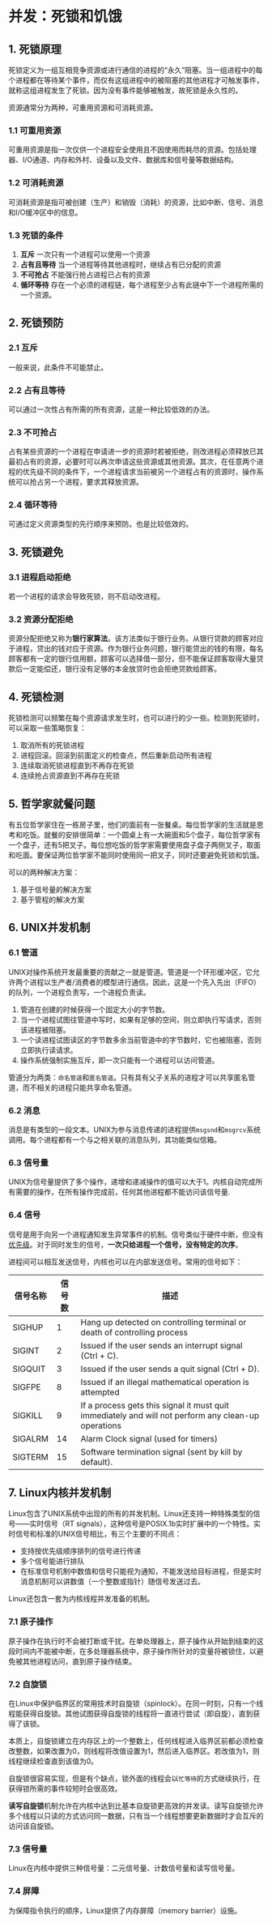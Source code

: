 # 并发：死锁和饥饿

## 1. 死锁原理

死锁定义为一组互相竞争资源或进行通信的进程的“永久”阻塞。当一组进程中的每个进程都在等待某个事件，而仅有这组进程中的被阻塞的其他进程才可触发事件，就称这组进程发生了死锁。因为没有事件能够被触发，故死锁是永久性的。

资源通常分为两种，可重用资源和可消耗资源。

### 1.1 可重用资源

可重用资源是指一次仅供一个进程安全使用且不因使用而耗尽的资源。包括处理器、I/O通道、内存和外村、设备以及文件、数据库和信号量等数据结构。



### 1.2 可消耗资源

可消耗资源是指可被创建（生产）和销毁（消耗）的资源，比如中断、信号、消息和I/O缓冲区中的信息。



### 1.3 死锁的条件

1. **互斥**	一次只有一个进程可以使用一个资源
2. **占有且等待**  当一个进程等待其他进程时，继续占有已分配的资源
3. **不可抢占**  不能强行抢占进程已占有的资源
4. **循环等待**  存在一个必须的进程链，每个进程至少占有此链中下一个进程所需的一个资源。



## 2. 死锁预防

### 2.1 互斥

一般来说，此条件不可能禁止。

### 2.2 占有且等待

可以通过一次性占有所需的所有资源，这是一种比较低效的办法。

### 2.3 不可抢占

占有某些资源的一个进程在申请进一步的资源时若被拒绝，则改进程必须释放已其最初占有的资源，必要时可以再次申请这些资源或其他资源。其次，在任意两个进程的优先级不同的条件下，一个进程请求当前被另一个进程占有的资源时，操作系统可以抢占另一个进程，要求其释放资源。

### 2.4 循环等待

可通过定义资源类型的先行顺序来预防。也是比较低效的。



## 3. 死锁避免

### 3.1 进程启动拒绝

若一个进程的请求会导致死锁，则不启动改进程。

### 3.2 资源分配拒绝

资源分配拒绝又称为**银行家算法**。该方法类似于银行业务。从银行贷款的顾客对应于进程，贷出的钱对应于资源。作为银行业务问题，银行能贷出的钱的有限，每名顾客都有一定的银行信用额，顾客可以选择借一部分，但不能保证顾客取得大量贷款后一定能偿还，银行没有足够的本金放贷时也会拒绝贷款给顾客。



## 4. 死锁检测

死锁检测可以频繁在每个资源请求发生时，也可以进行的少一些。检测到死锁时，可以采取一些策略恢复：

1. 取消所有的死锁进程
2. 进程回滚。回滚到前面定义的检查点，然后重新启动所有进程
3. 连续取消死锁进程直到不再存在死锁
4. 连续抢占资源直到不再存在死锁

 ## 5. 哲学家就餐问题

有五位哲学家住在一栋房子里，他们的面前有一张餐桌。每位哲学家的生活就是思考和吃饭。就餐的安排很简单：一个圆桌上有一大碗面和5个盘子，每位哲学家有一个盘子，还有5把叉子。每位想吃饭的哲学家需要使用盘子盘子两侧叉子，取面和吃面。要保证两位哲学家不能同时使用同一把叉子，同时还要避免死锁和饥饿。

可以的两种解决方案：

1. 基于信号量的解决方案
2. 基于管程的解决方案



## 6. UNIX并发机制

### 6.1 管道

UNIX对操作系统开发最重要的贡献之一就是管道。管道是一个环形缓冲区，它允许两个进程以生产者/消费者的模型进行通信。因此，这是一个先入先出（FIFO）的队列，一个进程负责写，一个进程负责读。

1. 管道在创建的时候获得一个固定大小的字节数。
2. 当一个进程试图往管道中写时，如果有足够的空间，则立即执行写请求，否则该进程被阻塞。
3. 一个读进程试图读区的字节数多余当前管道中的字节数时，它也被阻塞，否则立即执行读请求。
4. 操作系统强制实施互斥，即一次只能有一个进程可以访问管道。

管道分为两类：`命名管道`和`匿名管道`。只有具有父子关系的进程才可以共享匿名管道，而不相关的进程只能共享命名管道。

### 6.2 消息

消息是有类型的一段文本。UNIX为参与消息传递的进程提供`msgsnd`和`msgrcv`系统调用。每个进程都有一个与之相关联的消息队列，其功能类似信箱。

### 6.3 信号量

UNIX为信号量提供了多个操作，递增和递减操作的值可以大于1。内核自动完成所有需要的操作，在所有操作完成前，任何其他进程都不能访问该信号量.

### 6.4 信号

信号是用于向另一个进程通知发生异常事件的机制。信号类似于硬件中断，但没有<u>优先级</u>。对于同时发生的信号，**一次只给进程一个信号，没有特定的次序**。

进程间可以相互发送信号，内核也可以在内部发送信号。常用的信号如下：

| 信号名称    | 信号数  | 描述                                       |
| ------- | ---- | ---------------------------------------- |
| SIGHUP  | 1    | Hang up detected on controlling terminal or death of controlling process |
| SIGINT  | 2    | Issued if the user sends an interrupt signal (Ctrl + C). |
| SIGQUIT | 3    | Issued if the user sends a quit signal (Ctrl + D). |
| SIGFPE  | 8    | Issued if an illegal mathematical operation is attempted |
| SIGKILL | 9    | If a process gets this signal it must quit immediately and will not perform any clean-up operations |
| SIGALRM | 14   | Alarm Clock signal (used for timers)     |
| SIGTERM | 15   | Software termination signal (sent by kill by default). |



## 7. Linux内核并发机制

Linux包含了UNIX系统中出现的所有的并发机制。Linux还支持一种特殊类型的信号——实时信号（RT signals），这种信号是POSIX.1b实时扩展中的一个特性。实时信号和标准的UNIX信号相比，有三个主要的不同点：

- 支持按优先级顺序排列的信号进行传递
- 多个信号能进行排队
- 在标准信号机制中数值和信号只能视为通知，不能发送给目标进程，但是实时消息机制可以讲数值（一个整数或指针）随信号发送过去。

Linux还包含一套为内核线程并发准备的机制。

### 7.1 原子操作

原子操作在执行时不会被打断或干扰。在单处理器上，原子操作从开始到结束的这段时间内不能被中断，在多处理器系统中，原子操作所针对的变量将被锁住，以避免被其他进程访问，直到原子操作结束。

### 7.2 自旋锁

在Linux中保护临界区的常用技术时自旋锁（spinlock）。在同一时刻，只有一个线程能获得自旋锁。其他试图获得自旋锁的线程将一直进行尝试（即自旋），直到获得了该锁。

本质上，自旋锁建立在内存区上的一个整数上，任何线程进入临界区前都必须检查改整数，如果改置为0，则线程将改值设置为1，然后进入临界区。若改值为1，则线程继续检查直到该值为0。

自旋锁很容易实现，但是有个缺点，锁外面的线程会以`忙等待`的方式继续执行，在获得锁所需的事件较短时会很高效。



**读写自旋锁**机制允许在内核中达到比基本自旋锁更高效的并发读。读写自旋锁允许多个线程以只读的方式访问同一数据，只有当一个线程想要更新数据时才会互斥的访问该自旋锁。

### 7.3 信号量

Linux在内核中提供三种信号量：二元信号量、计数信号量和读写信号量。



### 7.4 屏障

为保障指令执行的顺序，Linux提供了内存屏障（memory barrier）设施。